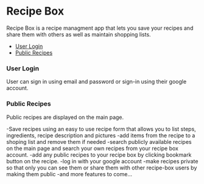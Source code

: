 # Recipe Box

Recipe Box is a recipe managment app that lets you save your recipes and share them with others as well as maintain shopping lists.

- [User Login](#user-login)
- [Public Recipes](#public-recipes)

### User Login

User can sign in using email and password or sign-in using their google account.

### Public Recipes

Public recipes are displayed on the main page.

-Save recipes using an easy to use recipe form that allows you to list steps, ingredients, recipe description and pictures
-add items from the recipe to a shoping list and remove them if needed
-search publicly available recipes on the main page and search your own recipes from your recipe box account.
-add any public recipes to your recipe box by clicking bookmark button on the recipe.
-log in with your google account
-make recipes private so that only you can see them or share them with other recipe-box users by making them public
-and more features to come...
